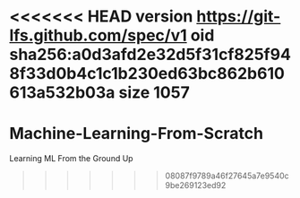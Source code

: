 <<<<<<< HEAD
version https://git-lfs.github.com/spec/v1
oid sha256:a0d3afd2e32d5f31cf825f948f33d0b4c1c1b230ed63bc862b610613a532b03a
size 1057
=======
# Machine-Learning-From-Scratch
Learning ML From the Ground Up
>>>>>>> 08087f9789a46f27645a7e9540c9be269123ed92
